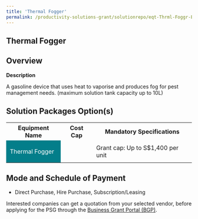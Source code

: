 ```yaml
---
title: 'Thermal Fogger'
permalink: /productivity-solutions-grant/solutionrepo/eqt-Thrml-Foggr-Envronmntl-Srvcs
---
```


## Thermal Fogger

## Overview

**Description**

A gasoline device that uses heat to vaporise and produces fog for pest management needs. (maximum solution tank capacity up to 10L)

## Solution Packages Option(s)

<table>
<tr>
<th><b>Equipment Name</b></th>
<th><b>Cost Cap</b></th>
<th><b>Mandatory Specifications</b></th>
</tr>
<tr>
<td style='padding: 10px; background-color: #037E8A; color: #FFFFFF;'>Thermal Fogger</td>
<td style='padding: 10px;'></td>
<td style='padding: 10px;'>Grant cap: Up to S$1,400 per unit</td>
</tr>
</table>

## Mode and Schedule of Payment

 - Direct Purchase, Hire Purchase, Subscription/Leasing

Interested companies can get a quotation from your selected vendor, before applying for the PSG through the <a href='https://www.businessgrants.gov.sg/' target='_blank' rel='noopener'>Business Grant Portal (BGP)</a>.

<script src="/jquery/resize-tables.js"></script>
